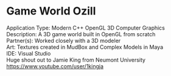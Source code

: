 # Game World Ozill
Application Type: Modern C++ OpenGL 3D Computer Graphics <br>
Description: A 3D game world built in OpenGL from scratch<br>
Partner(s): Worked closely with a 3D modeler<br>
Art: Textures created in MudBox and Complex Models in Maya<br>
IDE: Visual Studio<br>
Huge shout out to Jamie King from Neumont University https://www.youtube.com/user/1kingja

